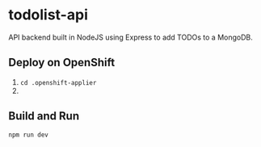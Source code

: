 # todolist-api
API backend built in NodeJS using Express to add TODOs to a MongoDB. 

## Deploy on OpenShift
1. `cd .openshift-applier`
1.  


## Build and Run
`npm run dev`
